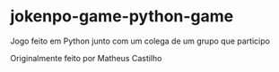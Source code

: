 # jokenpo-game-python-game
Jogo feito em Python junto com um colega de um grupo que participo

Originalmente feito por Matheus Castilho

